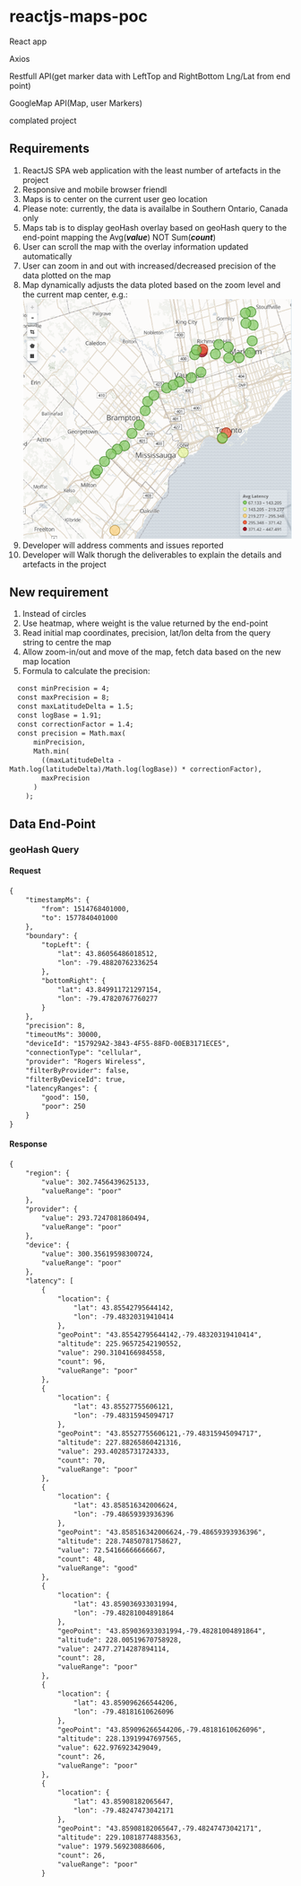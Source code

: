 # reactjs-maps-poc

React app

Axios

Restfull API(get marker data with LeftTop and RightBottom Lng/Lat from end point) 

GoogleMap API(Map, user Markers) 

complated project

## Requirements

1. ReactJS SPA web application with the least number of artefacts in the project
1. Responsive and mobile browser friendl
1. Maps is to center on the current user geo location
1. Please note: currently, the data is availalbe in Southern Ontario, Canada only
1. Maps tab is to display geoHash overlay based on geoHash query to the end-point mapping the Avg(***value***) NOT Sum(***count***)
1. User can scroll the map with the overlay information updated automatically
1. User can zoom in and out with increased/decreased precision of the data plotted on the map
1. Map dynamically adjusts the data ploted based on the zoom level and the current map center, e.g.:
![](./media/sample-map.png)
1. Developer will address comments and issues reported
1. Developer will Walk thorugh the deliverables to explain the details and artefacts in the project

## New requirement

1. Instead of circles
1. Use heatmap, where weight is the value returned by the end-point
1. Read initial map coordinates, precision, lat/lon delta from the query string to centre the map
1. Allow zoom-in/out and move of the map, fetch data based on the new map location
1. Formula to calculate the precision:
```
  const minPrecision = 4;
  const maxPrecision = 8;
  const maxLatitudeDelta = 1.5;
  const logBase = 1.91;
  const correctionFactor = 1.4;
  const precision = Math.max(
      minPrecision,
      Math.min(
        ((maxLatitudeDelta - Math.log(latitudeDelta)/Math.log(logBase)) * correctionFactor),
        maxPrecision
      )
    );

```

## Data End-Point

### geoHash Query

#### Request
```
{
	"timestampMs": {
		"from": 1514768401000,
		"to": 1577840401000
	},
	"boundary": {
		"topLeft": {
			"lat": 43.86056486018512,
			"lon": -79.48820762336254
		},
		"bottomRight": {
			"lat": 43.849911721297154,
			"lon": -79.47820767760277
		}
	},
	"precision": 8,
	"timeoutMs": 30000,
	"deviceId": "157929A2-3843-4F55-88FD-00EB3171ECE5",
	"connectionType": "cellular",
	"provider": "Rogers Wireless",
	"filterByProvider": false,
	"filterByDeviceId": true,
	"latencyRanges": {
		"good": 150,
		"poor": 250
	}
}
```



#### Response

```
{
    "region": {
        "value": 302.7456439625133,
        "valueRange": "poor"
    },
    "provider": {
        "value": 293.7247081860494,
        "valueRange": "poor"
    },
    "device": {
        "value": 300.35619598300724,
        "valueRange": "poor"
    },
    "latency": [
        {
            "location": {
                "lat": 43.85542795644142,
                "lon": -79.48320319410414
            },
            "geoPoint": "43.85542795644142,-79.48320319410414",
            "altitude": 225.96572542190552,
            "value": 290.3104166984558,
            "count": 96,
            "valueRange": "poor"
        },
        {
            "location": {
                "lat": 43.85527755606121,
                "lon": -79.48315945094717
            },
            "geoPoint": "43.85527755606121,-79.48315945094717",
            "altitude": 227.88265860421316,
            "value": 293.40285731724333,
            "count": 70,
            "valueRange": "poor"
        },
        {
            "location": {
                "lat": 43.858516342006624,
                "lon": -79.48659393936396
            },
            "geoPoint": "43.858516342006624,-79.48659393936396",
            "altitude": 228.74850781758627,
            "value": 72.54166666666667,
            "count": 48,
            "valueRange": "good"
        },
        {
            "location": {
                "lat": 43.859036933031994,
                "lon": -79.48281004891864
            },
            "geoPoint": "43.859036933031994,-79.48281004891864",
            "altitude": 228.00519670758928,
            "value": 2477.2714287894114,
            "count": 28,
            "valueRange": "poor"
        },
        {
            "location": {
                "lat": 43.859096266544206,
                "lon": -79.48181610626096
            },
            "geoPoint": "43.859096266544206,-79.48181610626096",
            "altitude": 228.13919947697565,
            "value": 622.976923429049,
            "count": 26,
            "valueRange": "poor"
        },
        {
            "location": {
                "lat": 43.85908182065647,
                "lon": -79.48247473042171
            },
            "geoPoint": "43.85908182065647,-79.48247473042171",
            "altitude": 229.10818774883563,
            "value": 1979.569230886606,
            "count": 26,
            "valueRange": "poor"
        }
```

